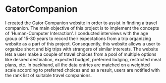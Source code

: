 # GatorCompanion
I created the Gator Companion website in order to assist in finding a travel companion. The main objective of this project is to implement the concepts of 'Human-Computer Interaction'. I conducted interviews with the age group of 15-30 years to record their expectations from a trip organizing website as a part of this project. Consequently, this website allows a user to organize short and big trips with strangers of similar interests. The website lets a user make a couple of travel choices from a pool of multiple options like desired destination, expected budget, preferred lodging, restricted meal plans, etc. In backhand, all the data entries are matched on a weighted scale according to preferred choices and as a result, users are notified with the rank list of suitable travel companions.

